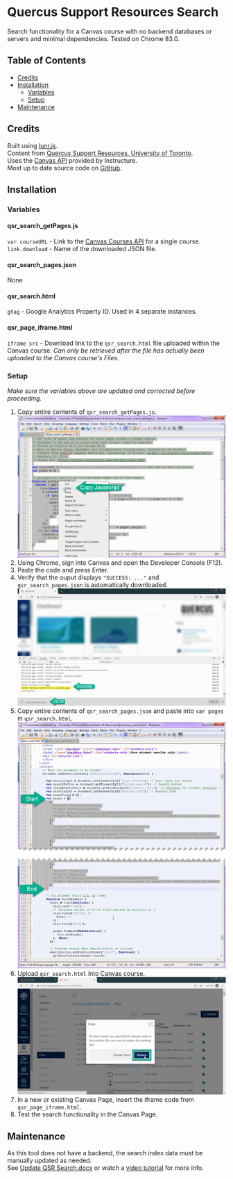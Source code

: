 # Quercus Support Resources Search
Search functionality for a Canvas course with no backend databases or servers and minimal dependencies.
Tested on Chrome 83.0.

## Table of Contents
- [Credits](#credits)  
- [Installation](#installation)  
    - [Variables](#variables)  
    - [Setup](#setup)  
- [Maintenance](#maintenance)  

## Credits
Built using [lunr.js](https://lunrjs.com/docs/index.html).  
Content from [Quercus Support Resources, University of Toronto](https://q.utoronto.ca/courses/46670).  
Uses the [Canvas API](https://canvas.instructure.com/doc/api/index.html) provided by Instructure.  
Most up to date source code on [GitHub](https://github.com/suuoh/Quercus-Support-Resources-Search).  

## Installation
### Variables
#### qsr_search_getPages.js
`var courseURL` - Link to the [Canvas Courses API](https://canvas.instructure.com/doc/api/courses.html#method.courses.show) for a single course.  
`link.download` - Name of the downloaded JSON file.

#### qsr_search_pages.json
None

#### qsr_search.html
`gtag` - Google Analytics Property ID. Used in 4 separate instances.

#### qsr_page_iframe.html
`iframe src` - Download link to the `qsr_search.html` file uploaded within the Canvas course. *Can only be retrieved after the file has actually been uploaded to the Canvas course's Files.*

### Setup
*Make sure the variables above are updated and corrected before proceeding.*
1. Copy entire contents of `qsr_search_getPages.js`.
   ![Copy Javascript](docs/1_copy_javascript.png)
2. Using Chrome, sign into Canvas and open the Developer Console (F12).
3. Paste the code and press Enter.
4. Verify that the ouput displays `"SUCCESS: ..."` and `qsr_search_pages.json` is automatically downloaded.
   ![Run Javascript](docs/2_run_javascript.png)
5. Copy entire contents of `qsr_search_pages.json` and paste into `var pages` in `qsr_search.html`.
   ![Paste JSON](docs/3_paste_json.png)
6. Upload `qsr_search.html` into Canvas course.
   ![Upload HTML](docs/4_upload_html.png)
7. In a new or existing Canvas Page, insert the iframe code from `qsr_page_iframe.html`.
8. Test the search functionality in the Canvas Page.

## Maintenance
As this tool does not have a backend, the search index data must be manually updated as needed.  
See [Update QSR Search.docx](docs/Update%20QSR%20Search.docx) or watch a [video tutorial](https://youtu.be/CoIv780_sls) for more info.
